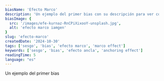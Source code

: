 ```yaml
---
biasName: 'Efecto Marco'
description: 'Un ejemplo del primer bias con su descripción para ver cómo queda'
biasImage: {
  src: '/images/efe-kurnaz-RnCPiXixooY-unsplash.jpg',
  alt: 'efecto marco iamgen'
}
slug: 'efecto-marco'
createdDate: '2024-10-30'
tags: ['sesgo', 'bias', 'efecto marco', 'marco effect']
keywords: ['sesgo', 'bias', 'efecto ancla', 'anchoring effect']
readingTime: 5
language: "es"
---
```


Un ejemplo del primer bias